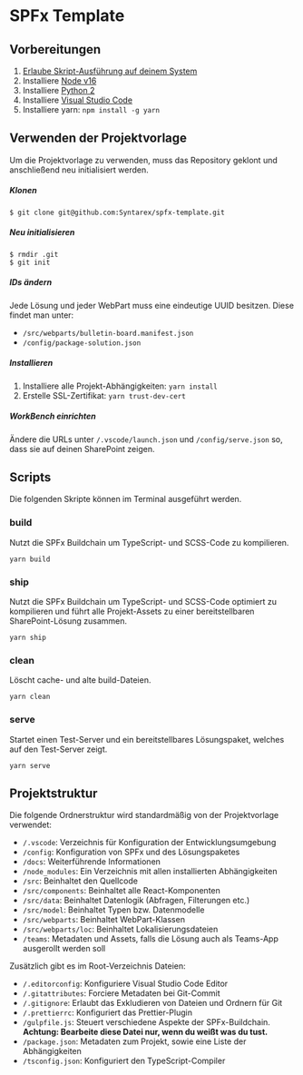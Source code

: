 # SPFx Template

## Vorbereitungen

1. [Erlaube Skript-Ausführung auf deinem System](https://techyguide360.com/easy-how-to-enable-running-scripts-in-windows-11)
2. Installiere [Node v16](https://nodejs.org/dist/v16.15.1)
3. Installiere [Python 2](https://www.python.org/downloads/windows)
4. Installiere [Visual Studio Code](https://code.visualstudio.com/download)
5. Installiere yarn: `npm install -g yarn`

## Verwenden der Projektvorlage

Um die Projektvorlage zu verwenden, muss das Repository geklont und anschließend neu initialisiert werden.

##### Klonen

```
$ git clone git@github.com:Syntarex/spfx-template.git
```

##### Neu initialisieren

```
$ rmdir .git
$ git init
```

##### IDs ändern

Jede Lösung und jeder WebPart muss eine eindeutige UUID besitzen.
Diese findet man unter:

-   `/src/webparts/bulletin-board.manifest.json`
-   `/config/package-solution.json`

##### Installieren

1. Installiere alle Projekt-Abhängigkeiten: `yarn install`
2. Erstelle SSL-Zertifikat: `yarn trust-dev-cert`

##### WorkBench einrichten

Ändere die URLs unter `/.vscode/launch.json` und `/config/serve.json` so, dass sie auf deinen SharePoint zeigen.

## Scripts

Die folgenden Skripte können im Terminal ausgeführt werden.

### build

Nutzt die SPFx Buildchain um TypeScript- und SCSS-Code zu kompilieren.

```
yarn build
```

### ship

Nutzt die SPFx Buildchain um TypeScript- und SCSS-Code optimiert zu kompilieren und führt alle Projekt-Assets zu einer bereitstellbaren SharePoint-Lösung zusammen.

```
yarn ship
```

### clean

Löscht cache- und alte build-Dateien.

```
yarn clean
```

### serve

Startet einen Test-Server und ein bereitstellbares Lösungspaket, welches auf den Test-Server zeigt.

```
yarn serve
```

## Projektstruktur

Die folgende Ordnerstruktur wird standardmäßig von der Projektvorlage verwendet:

-   `/.vscode`: Verzeichnis für Konfiguration der Entwicklungsumgebung
-   `/config`: Konfiguration von SPFx und des Lösungspaketes
-   `/docs`: Weiterführende Informationen
-   `/node_modules`: Ein Verzeichnis mit allen installierten Abhängigkeiten
-   `/src`: Beinhaltet den Quellcode
-   `/src/components`: Beinhaltet alle React-Komponenten
-   `/src/data`: Beinhaltet Datenlogik (Abfragen, Filterungen etc.)
-   `/src/model`: Beinhaltet Typen bzw. Datenmodelle
-   `/src/webparts`: Beinhaltet WebPart-Klassen
-   `/src/webparts/loc`: Beinhaltet Lokalisierungsdateien
-   `/teams`: Metadaten und Assets, falls die Lösung auch als Teams-App ausgerollt werden soll

Zusätzlich gibt es im Root-Verzeichnis Dateien:

-   `/.editorconfig`: Konfiguriere Visual Studio Code Editor
-   `/.gitattributes`: Forciere Metadaten bei Git-Commit
-   `/.gitignore`: Erlaubt das Exkludieren von Dateien und Ordnern für Git
-   `/.prettierrc`: Konfiguriert das Prettier-Plugin
-   `/gulpfile.js`: Steuert verschiedene Aspekte der SPFx-Buildchain. **Achtung: Bearbeite diese Datei nur, wenn du weißt was du tust.**
-   `/package.json`: Metadaten zum Projekt, sowie eine Liste der Abhängigkeiten
-   `/tsconfig.json`: Konfiguriert den TypeScript-Compiler

